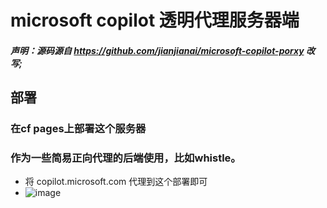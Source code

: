 # microsoft copilot 透明代理服务器端

##### 声明：源码源自 https://github.com/jianjianai/microsoft-copilot-porxy 改写;

## 部署
### 在cf pages上部署这个服务器
### 作为一些简易正向代理的后端使用，比如whistle。
-  将 copilot.microsoft.com 代理到这个部署即可
-  ![image](https://github.com/user-attachments/assets/fdfa4151-4bb7-42df-9ef1-f42c2ffc27a9)

